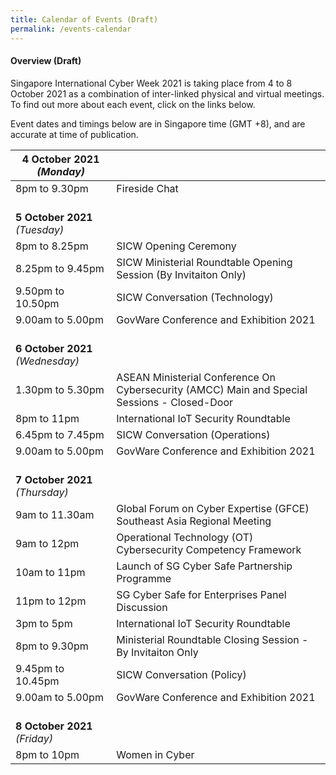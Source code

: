 ```yaml
---
title: Calendar of Events (Draft)
permalink: /events-calendar
---
```

#### **Overview (Draft)**

Singapore International Cyber Week 2021 is taking place from 4 to 8 October 2021 as a combination of inter-linked physical and virtual meetings. To find out more about each event, click on the links below.

Event dates and timings below are in Singapore time (GMT +8), and are accurate at time of publication.

| **4 October 2021** *(Monday)*    |                                                                                                |
|----------------------------|------------------------------------------------------------------------------------------------|
| 8pm to 9.30pm              | Fireside Chat                                                                                  |
| <br> **5 October 2021** *(Tuesday)*   |                                                                                                |
| 8pm to 8.25pm              | SICW Opening Ceremony                                                                          |
| 8.25pm to 9.45pm           | SICW Ministerial Roundtable Opening Session (By Invitaiton Only)                               |
| 9.50pm to 10.50pm          | SICW Conversation (Technology)                                                                 |
| 9.00am to 5.00pm           | GovWare Conference and Exhibition 2021                                                         |
| <br> **6 October 2021** *(Wednesday)* |                                                                                                |
| 1.30pm to 5.30pm           | ASEAN Ministerial Conference On Cybersecurity (AMCC) Main and   Special Sessions - Closed-Door |
| 8pm to 11pm                | International IoT Security Roundtable                                                          |
| 6.45pm to 7.45pm           | SICW Conversation (Operations)                                                                 |
| 9.00am to 5.00pm           | GovWare Conference and Exhibition 2021                                                         |
| <br> **7 October 2021** *(Thursday)*  |                                                                                                |
| 9am to 11.30am             | Global Forum on Cyber Expertise (GFCE) Southeast Asia Regional   Meeting                       |
| 9am to 12pm                | Operational Technology (OT) Cybersecurity Competency   Framework                               |
| 10am to 11pm               | Launch of SG Cyber Safe Partnership Programme                                                  |
| 11pm to 12pm               | SG Cyber Safe for Enterprises Panel Discussion                                                 |
| 3pm to 5pm                 | International IoT Security Roundtable                                                          |
| 8pm to 9.30pm              | Ministerial Roundtable Closing Session - By Invitaiton Only                                    |
| 9.45pm to 10.45pm          | SICW Conversation (Policy)                                                                     |
| 9.00am to 5.00pm           | GovWare Conference and Exhibition 2021                                                         |
| <br> **8 October 2021** *(Friday)*    |                                                                                                |
| 8pm to 10pm                | Women in Cyber                                                                                 |